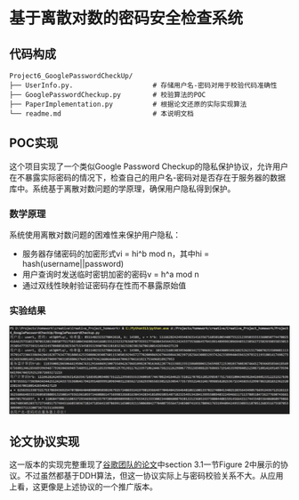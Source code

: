 # 基于离散对数的密码安全检查系统
## 代码构成
```
Project6_GooglePasswordCheckUp/
├── UserInfo.py.                    # 存储用户名-密码对用于校验代码准确性
├── GooglePasswordCheckup.py        # 校验算法的POC
├── PaperImplementation.py          # 根据论文还原的实际实现算法
└── readme.md                       # 本说明文档
```
## POC实现
这个项目实现了一个类似Google Password Checkup的隐私保护协议，允许用户在不暴露实际密码的情况下，检查自己的用户名-密码对是否存在于服务器的数据库中。系统基于离散对数问题的学原理，确保用户隐私得到保护。
### 数学原理
系统使用离散对数问题的困难性来保护用户隐私：
- 服务器存储密码的加密形式vi = hi^b mod n，其中hi = hash(username||password)
- 用户查询时发送临时密钥加密的密码v = h^a mod n
- 通过双线性映射验证密码存在性而不暴露原始值
### 实验结果
![POC_result.png](https://github.com/Maoyu37/Creative_Project_homework/blob/main/Project6_GooglePasswordCheckUp/POC_result.png)

## 论文协议实现
这一版本的实现完整重现了[谷歌团队的论文](https://eprint.iacr.org/2019/723.pdf)中section 3.1一节Figure 2中展示的协议。不过虽然都基于DDH算法，但这一协议实际上与密码校验关系不大。从应用上看，这更像是上述协议的一个推广版本。
